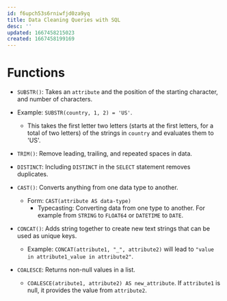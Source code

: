 ```yaml
---
id: f6upch53s6rniwfjd0za9yq
title: Data Cleaning Queries with SQL
desc: ''
updated: 1667458215023
created: 1667458199169
---
```


# Functions

- `SUBSTR()`: Takes an `attribute` and the position of the starting character, and number of characters. 
- Example: `SUBSTR(country, 1, 2) = 'US'`.
    - This takes the first letter two letters (starts at the first letters, for a total of two letters) of the strings in `country` and evaluates them to 'US'.

- `TRIM()`: Remove leading, trailing, and repeated spaces in data.
- `DISTINCT`: Including `DISTINCT` in the `SELECT` statement removes duplicates.
- `CAST()`: Converts anything from one data type to another.
    - Form: `CAST(attribute AS data-type)`
        -  Typecasting: Converting data from one type to another. For example from `STRING` to `FLOAT64` or `DATETIME` to `DATE`.
- `CONCAT()`: Adds string together to create new text strings that can be used as unique keys.
    - Example: `CONCAT(attribute1, "_", attribute2)` will lead to `"value in attribute1_value in attribute2"`.
- `COALESCE`: Returns non-null values in a list.
    - `COALESCE(atribute1, attribute2) AS new_attribute`. If `attribute1` is null, it provides the value from `attribute2`.
